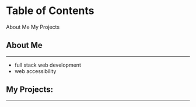 # Table of Contents
<a name="about-me">About Me</a>
<a name="my-projects">My Projects</a>
## About Me
***
- full stack web development
- web accessibility

## My Projects:
***
